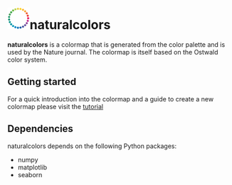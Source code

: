 # <img src="naturalcolors/icon.png" width="50">naturalcolors

**naturalcolors** is a colormap that is generated from the color palette and is used by the Nature journal. The colormap is itself based on the Ostwald color system.

## Getting started
For a quick introduction into the colormap and a guide to create a new colormap please visit the [tutorial](naturalcolors_tutorial.ipynb)

## Dependencies
naturalcolors depends on the following Python packages:

- numpy
- matplotlib
- seaborn
